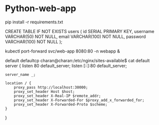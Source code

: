# Python-web-app


pip install -r requirements.txt



CREATE TABLE IF NOT EXISTS users (
    id SERIAL PRIMARY KEY,
    username VARCHAR(50) NOT NULL,
    email VARCHAR(100) NOT NULL,
    password VARCHAR(100) NOT NULL
);


kubectl port-forward svc/web-app 8080:80 -n webapp &


default  defaultcp
charan@charan:/etc/nginx/sites-available$ cat default
server {
    listen 80 default_server;
    listen [::]:80 default_server;

    server_name _;

    location / {
        proxy_pass http://localhost:30000;
        proxy_set_header Host $host;
        proxy_set_header X-Real-IP $remote_addr;
        proxy_set_header X-Forwarded-For $proxy_add_x_forwarded_for;
        proxy_set_header X-Forwarded-Proto $scheme;
    }
}

